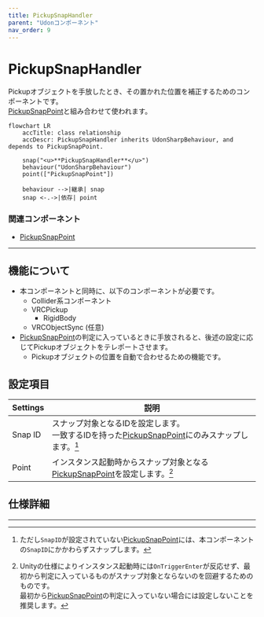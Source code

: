 ```yaml
---
title: PickupSnapHandler
parent: "Udonコンポーネント"
nav_order: 9
---
```


# PickupSnapHandler

Pickupオブジェクトを手放したとき、その置かれた位置を補正するためのコンポーネントです。  
[PickupSnapPoint]と組み合わせて使われます。

```mermaid
flowchart LR
    accTitle: class relationship
    accDescr: PickupSnapHandler inherits UdonSharpBehaviour, and depends to PickupSnapPoint.

    snap("<u>**PickupSnapHandler**</u>")
    behaviour("UdonSharpBehaviour")
    point(["PickupSnapPoint"])

    behaviour -->|継承| snap
    snap <-.->|依存| point
```

### 関連コンポーネント

- [PickupSnapPoint]

---

## 機能について

- 本コンポーネントと同時に、以下のコンポーネントが必要です。
  - Collider系コンポーネント
  - VRCPickup
    - RigidBody
  - VRCObjectSync (任意)
- [PickupSnapPoint]の判定に入っているときに手放されると、後述の設定に応じてPickupオブジェクトをテレポートさせます。
  - Pickupオブジェクトの位置を自動で合わせるための機能です。


## 設定項目

| Settings | 説明 |
| ---- | ---- |
| Snap ID | スナップ対象となるIDを設定します。<br>一致するIDを持った[PickupSnapPoint]にのみスナップします。[^1] |
| Point | インスタンス起動時からスナップ対象となる[PickupSnapPoint]を設定します。[^2] |


## 仕様詳細

---

[^1]: ただし`SnapID`が設定されていない[PickupSnapPoint]には、本コンポーネントの`SnapID`にかかわらずスナップします。
[^2]: Unityの仕様によりインスタンス起動時には`OnTriggerEnter`が反応せず、最初から判定に入っているものがスナップ対象とならないのを回避するためのものです。<br>最初から[PickupSnapPoint]の判定に入っていない場合には設定しないことを推奨します。



[PickupSnapPoint]: /docs/udon/PickupSnapPoint/

